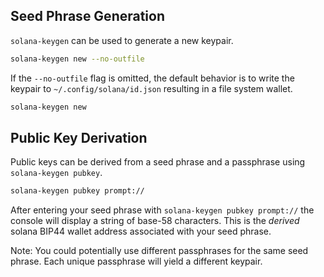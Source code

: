 ## Seed Phrase Generation

`solana-keygen` can be used to generate a new keypair.

```bash
solana-keygen new --no-outfile
```

If the `--no-outfile` flag is omitted, the default behavior is to write the keypair to `~/.config/solana/id.json` resulting in a file system wallet.

```bash
solana-keygen new
```

## Public Key Derivation

Public keys can be derived from a seed phrase and a passphrase using `solana-keygen pubkey`.

```bash
solana-keygen pubkey prompt://
```

After entering your seed phrase with `solana-keygen pubkey prompt://` the console will display a string of base-58 characters. This is the _derived_ solana BIP44 wallet address associated with your seed phrase.

Note: You could potentially use different passphrases for the same seed phrase. Each unique passphrase will yield a different keypair.

